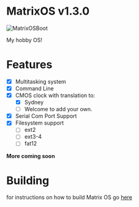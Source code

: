 MatrixOS v1.3.0
========
![MatrixOSBoot](https://raw.githubusercontent.com/teenHack42/MatrixOS/master/docs/MatrixOSBootv1.2.2.png)

My hobby OS!

Features
========

- [x] Multitasking system
- [x] Command Line
- [x] CMOS clock with translation to: 
  - [x] Sydney
  - [ ] Welcome to add your own.
- [x] Serial Com Port Support
- [x] Filesystem support
  - [ ] ext2
  - [ ] ext3-4
  - [ ] fat12

**More coming soon**

Building
========
for instructions on how to build Matrix OS go [here](https://github.com/teenHack42/MatrixOS/wiki/Build)
